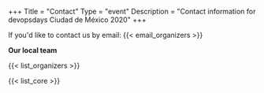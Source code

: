 +++
Title = "Contact"
Type = "event"
Description = "Contact information for devopsdays Ciudad de México 2020"
+++

If you'd like to contact us by email: {{< email_organizers >}}

**Our local team**

{{< list_organizers >}}


{{< list_core >}}
